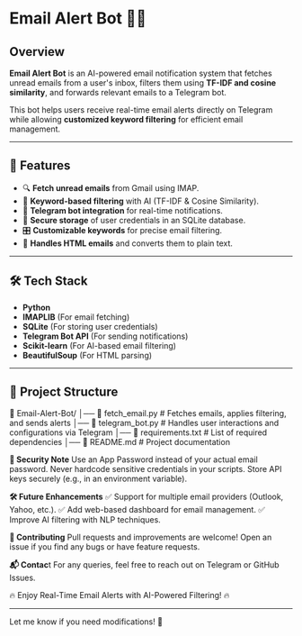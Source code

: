 # Email Alert Bot 📩🤖

## Overview
**Email Alert Bot** is an AI-powered email notification system that fetches unread emails from a user's inbox, filters them using **TF-IDF and cosine similarity**, and forwards relevant emails to a Telegram bot. 

This bot helps users receive real-time email alerts directly on Telegram while allowing **customized keyword filtering** for efficient email management.

---

## 🚀 Features
- 🔍 **Fetch unread emails** from Gmail using IMAP.
- 🧠 **Keyword-based filtering** with AI (TF-IDF & Cosine Similarity).
- 💬 **Telegram bot integration** for real-time notifications.
- 🔐 **Secure storage** of user credentials in an SQLite database.
- 🎛️ **Customizable keywords** for precise email filtering.
- 🛑 **Handles HTML emails** and converts them to plain text.

---

## 🛠️ Tech Stack
- **Python**
- **IMAPLIB** (For email fetching)
- **SQLite** (For storing user credentials)
- **Telegram Bot API** (For sending notifications)
- **Scikit-learn** (For AI-based email filtering)
- **BeautifulSoup** (For HTML parsing)

---

## 📂 Project Structure
📂 Email-Alert-Bot/ │── 📄 fetch_email.py # Fetches emails, applies filtering, and sends alerts │── 📄 telegram_bot.py # Handles user interactions and configurations via Telegram │── 📄 requirements.txt # List of required dependencies │── 📄 README.md # Project documentation

**🔐 Security Note**
Use an App Password instead of your actual email password.
Never hardcode sensitive credentials in your scripts.
Store API keys securely (e.g., in an environment variable).

**🛠️ Future Enhancements**
✅ Support for multiple email providers (Outlook, Yahoo, etc.).
✅ Add web-based dashboard for email management.
✅ Improve AI filtering with NLP techniques.

**🤝 Contributing**
Pull requests and improvements are welcome! Open an issue if you find any bugs or have feature requests.

**📬 Contac**t
For any queries, feel free to reach out on Telegram or GitHub Issues.

🔥 Enjoy Real-Time Email Alerts with AI-Powered Filtering! 🔥


---

Let me know if you need modifications! 🚀


